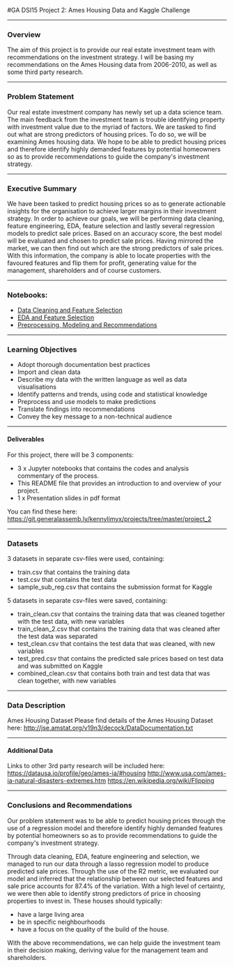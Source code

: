 #GA DSI15 Project 2: Ames Housing Data and Kaggle Challenge

---


### Overview
The aim of this project is to provide our real estate investment team with recommendations on the investment strategy. I will be basing my recommendations on the Ames Housing data from 2006-2010, as well as some third party research.

---

### Problem Statement
Our real estate investment company has newly set up a data science team. The main feedback from the investment team is trouble identifying property with investment value due to the myriad of factors. We are tasked to find out what are strong predictors of housing prices. To do so, we will be examining Ames housing data. We hope to be able to predict housing prices and therefore identify highly demanded features by potential homeowners so as to provide recommendations to guide the company's investment strategy.

---

### Executive Summary
We have been tasked to predict housing prices so as to generate actionable insights for the organisation to achieve larger margins in their investment strategy. In order to achieve our goals, we will be performing data cleaning, feature engineering, EDA, feature selection and lastly several regression models to predict sale prices. Based on an accuracy score, the best model will be evaluated and chosen to predict sale prices. Having mirrored the market, we can then find out which are the strong predictors of sale prices. With this information, the company is able to locate properties with the favoured features and flip them for profit, generating value for the management, shareholders and of course customers.

---

### Notebooks:
- [Data Cleaning and Feature Selection](./book1_data_cleaning_feature_engineering.ipynb)
- [EDA and Feature Selection](./book2_eda_feature_selection.ipynb)
- [Preprocessing, Modeling and Recommendations](./book3_preprocesing_modeling_recommendations.ipynb)

---

### Learning Objectives
- Adopt thorough documentation best practices
- Import and clean data
- Describe my data with the written language as well as data visualisations
- Identify patterns and trends, using code and statistical knowledge
- Preprocess and use models to make predictions
- Translate findings into recommendations
- Convey the key message to a non-technical audience

---

#### Deliverables
For this project, there will be 3 components:
- 3 x Jupyter notebooks that contains the codes and analysis commentary of the process.
- This README file that provides an introduction to and overview of your project.
- 1 x Presentation slides in pdf format

You can find these here: https://git.generalassemb.ly/kennylimyx/projects/tree/master/project_2

---

### Datasets
3 datasets in separate csv-files were used, containing:
- train.csv that contains the training data
- test.csv that contains the test data
- sample_sub_reg.csv that contains the submission format for Kaggle

5 datasets in separate csv-files were saved, containing:
- train_clean.csv that contains the training data that was cleaned together with the test data, with new variables
- train_clean_2.csv that contains the training data that was cleaned after the test data was separated
- test_clean.csv that contains the test data that was cleaned, with new variables
- test_pred.csv that contains the predicted sale prices based on test data and was submitted on Kaggle
- combined_clean.csv that contains both train and test data that was clean together, with new variables


---

### Data Description
Ames Housing Dataset
Please find details of the Ames Housing Dataset here: http://jse.amstat.org/v19n3/decock/DataDocumentation.txt

---

#### Additional Data
Links to other 3rd party research will be included here:
https://datausa.io/profile/geo/ames-ia/#housing
http://www.usa.com/ames-ia-natural-disasters-extremes.htm
https://en.wikipedia.org/wiki/Flipping

---
### Conclusions and Recommendations
Our problem statement was to be able to predict housing prices through the use of a regression model and therefore identify highly demanded features by potential homeowners so as to provide recommendations to guide the company's investment strategy.

Through data cleaning, EDA, feature engineering and selection, we managed to run our data through a lasso regression model to produce predicted sale prices. Through the use of the R2 metric, we evaluated our model and inferred that the relationship between our selected features and sale price accounts for 87.4% of the variation.
With a high level of certainty, we were then able to identify strong predictors of price in choosing properties to invest in. These houses should typically:
- have a large living area
- be in specific neighbourhoods
- have a focus on the quality of the build of the house.

With the above recommendations, we can help guide the investment team in their decision making, deriving value for the management team and shareholders.
